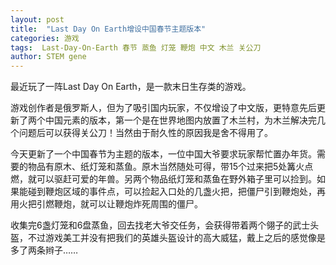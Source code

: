 ```yaml
---
layout: post
title:  "Last Day On Earth增设中国春节主题版本"
categories: 游戏
tags:  Last-Day-On-Earth 春节 蒸鱼 灯笼 鞭炮 中文 木兰 关公刀
author: STEM gene
---
```


最近玩了一阵Last Day On Earth，是一款末日生存类的游戏。

游戏创作者是俄罗斯人，但为了吸引国内玩家，不仅增设了中文版，更特意先后更新了两个中国元素的版本，第一个是在世界地图内放置了木兰村，为木兰解决完几个问题后可以获得关公刀！当然由于耐久性的原因我是舍不得用了。

今天更新了一个中国春节为主题的版本，一位中国大爷要求玩家帮忙置办年货。需要的物品有原木、纸灯笼和蒸鱼。原木当然随处可得，带15个过来把5处篝火点燃，就可以驱赶可爱的年兽。另两个物品纸灯笼和蒸鱼在野外箱子里可以捡到。如果能碰到鞭炮区域的事件点，可以捡起入口处的几盏火把，把僵尸引到鞭炮处，再用火把引燃鞭炮，就可以让鞭炮炸死周围的僵尸。

收集完6盏灯笼和6盘蒸鱼，回去找老大爷交任务，会获得带着两个翎子的武士头盔，不过游戏美工并没有把我们的英雄头盔设计的高大威猛，戴上之后的感觉像是多了两条辫子……
